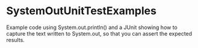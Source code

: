 # SystemOutUnitTestExamples
Example code using System.out.println() and a JUnit showing how to capture the
text written to System.out, so that you can assert the expected results.
